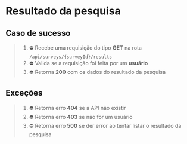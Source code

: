 # Resultado da pesquisa

## Caso de sucesso

> 1. ⛔ Recebe uma requisição do tipo **GET** na rota `/api/surveys/{surveyId}/results`
> 2. ⛔ Valida se a requisição foi feita por um **usuário**
> 3. ⛔ Retorna **200** com os dados do resultado da pesquisa

## Exceções

> 1. ⛔ Retorna erro **404** se a API não existir
> 2. ⛔ Retorna erro **403** se não for um usuário
> 3. ⛔ Retorna erro **500** se der error ao tentar listar o resultado da pesquisa
